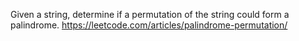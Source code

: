Given a string, determine if a permutation of the string could form a palindrome.
https://leetcode.com/articles/palindrome-permutation/


